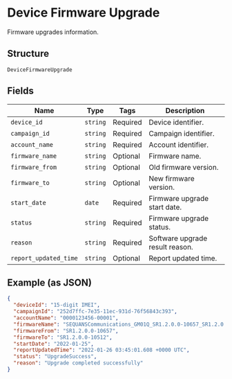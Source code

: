 
# Device Firmware Upgrade

Firmware upgrades information.

## Structure

`DeviceFirmwareUpgrade`

## Fields

| Name | Type | Tags | Description |
|  --- | --- | --- | --- |
| `device_id` | `string` | Required | Device identifier. |
| `campaign_id` | `string` | Required | Campaign identifier. |
| `account_name` | `string` | Required | Account identifier. |
| `firmware_name` | `string` | Optional | Firmware name. |
| `firmware_from` | `string` | Optional | Old firmware version. |
| `firmware_to` | `string` | Optional | New firmware version. |
| `start_date` | `date` | Required | Firmware upgrade start date. |
| `status` | `string` | Required | Firmware upgrade status. |
| `reason` | `string` | Required | Software upgrade result reason. |
| `report_updated_time` | `string` | Optional | Report updated time. |

## Example (as JSON)

```json
{
  "deviceId": "15-digit IMEI",
  "campaignId": "252d7ffc-7e35-11ec-931d-76f56843c393",
  "accountName": "0000123456-00001",
  "firmwareName": "SEQUANSCommunications_GM01Q_SR1.2.0.0-10657_SR1.2.0.0-10512",
  "firmwareFrom": "SR1.2.0.0-10657",
  "firmwareTo": "SR1.2.0.0-10512",
  "startDate": "2022-01-25",
  "reportUpdatedTime": "2022-01-26 03:45:01.608 +0000 UTC",
  "status": "UpgradeSuccess",
  "reason": "Upgrade completed successfully"
}
```

